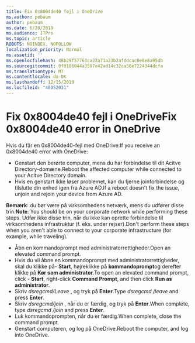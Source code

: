 ```yaml
---
title: Fix 0x8004de40 fejl i OneDrive
ms.author: pebaum
author: pebaum
ms.date: 6/20/2019
ms.audience: ITPro
ms.topic: article
ROBOTS: NOINDEX, NOFOLLOW
localization_priority: Normal
ms.assetid: ''
ms.openlocfilehash: 48b29f57763ca22a71a23b2afddcac0e8e8a95db
ms.sourcegitcommit: 0f0186044a3597e42ad14c32ca58e7224344dcfa
ms.translationtype: MT
ms.contentlocale: da-DK
ms.lasthandoff: 12/15/2019
ms.locfileid: "40052031"
---
```

# <a name="fix-0x8004de40-error-in-onedrive"></a><span data-ttu-id="4c1f0-102">Fix 0x8004de40 fejl i OneDrive</span><span class="sxs-lookup"><span data-stu-id="4c1f0-102">Fix 0x8004de40 error in OneDrive</span></span>

<span data-ttu-id="4c1f0-103">Hvis du får en 0x8004de40-fejl med OneDrive:</span><span class="sxs-lookup"><span data-stu-id="4c1f0-103">If you receive an 0x8004de40 error with OneDrive:</span></span>

- <span data-ttu-id="4c1f0-104">Genstart den berørte computer, mens du har forbindelse til dit Acitve Directory-domæne.</span><span class="sxs-lookup"><span data-stu-id="4c1f0-104">Reboot the affected computer while connected to your Acitve Directory domain.</span></span>
- <span data-ttu-id="4c1f0-105">Hvis en genstart ikke løser problemet, kan du fjerne joinforbindelse og tilslutte din enhed igen fra Azure AD.</span><span class="sxs-lookup"><span data-stu-id="4c1f0-105">If a reboot doesn't fix the issue, unjoin and rejoin your device from Azure AD.</span></span> 

<span data-ttu-id="4c1f0-106">**Bemærk**: du bør være på virksomhedens netværk, mens du udfører disse trin.</span><span class="sxs-lookup"><span data-stu-id="4c1f0-106">**Note**: You should be on your corporate network while performing these steps.</span></span> <span data-ttu-id="4c1f0-107">Udfør ikke disse trin, når du ikke kan oprette forbindelse til virksomhedens infrastruktur (f. eks. under rejser).</span><span class="sxs-lookup"><span data-stu-id="4c1f0-107">Don't perform these steps when you aren't able to connect to your corporate infrastructure (for example, while traveling).</span></span> 

- <span data-ttu-id="4c1f0-108">Åbn en kommandoprompt med administratorrettigheder.</span><span class="sxs-lookup"><span data-stu-id="4c1f0-108">Open an elevated command prompt.</span></span> 
- <span data-ttu-id="4c1f0-109">Hvis du vil åbne en kommandoprompt med administratorrettigheder, skal du klikke på- **Start**, højreklikke på **kommandoprompt**og derefter klikke på **Kør som administrator**.</span><span class="sxs-lookup"><span data-stu-id="4c1f0-109">To open an elevated command prompt, click - **Start**, right-click **Command Prompt**, and then click **Run as administrator**.</span></span>
- <span data-ttu-id="4c1f0-110">Skriv *dsregcmd/Leave* , og tryk på **Enter**.</span><span class="sxs-lookup"><span data-stu-id="4c1f0-110">Type *dsregcmd /leave* and press **Enter**.</span></span>
- <span data-ttu-id="4c1f0-111">Skriv *dsregcmd/join* , når du er færdig, og tryk på **Enter**.</span><span class="sxs-lookup"><span data-stu-id="4c1f0-111">When complete, type *dsregcmd /join* and press **Enter**.</span></span>
- <span data-ttu-id="4c1f0-112">Luk kommandoprompten, når du er færdig.</span><span class="sxs-lookup"><span data-stu-id="4c1f0-112">When complete, close the command prompt.</span></span>
- <span data-ttu-id="4c1f0-113">Genstart computeren, og log på OneDrive.</span><span class="sxs-lookup"><span data-stu-id="4c1f0-113">Reboot the computer, and log into OneDrive.</span></span>
